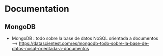 # Documentation

## MongoDB
- MongoDB : todo sobre la base de datos NoSQL orientada a documentos --> https://datascientest.com/es/mongodb-todo-sobre-la-base-de-datos-nosql-orientada-a-documentos 